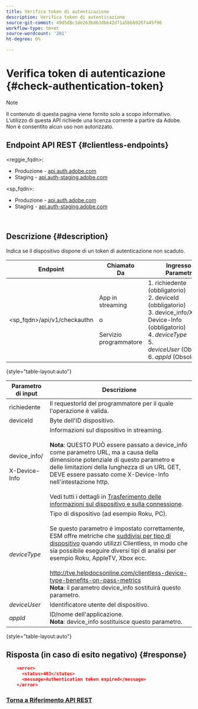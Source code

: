 ```yaml
---
title: Verifica token di autenticazione
description: Verifica token di autenticazione
source-git-commit: 49d5d8c1de263bd63db642d71a5bbb926fa45f96
workflow-type: tm+mt
source-wordcount: '281'
ht-degree: 0%

---
```



# Verifica token di autenticazione {#check-authentication-token}

>[!NOTE]
>
>Il contenuto di questa pagina viene fornito solo a scopo informativo. L’utilizzo di questa API richiede una licenza corrente a partire da Adobe. Non è consentito alcun uso non autorizzato.

## Endpoint API REST {#clientless-endpoints}

&lt;reggie_fqdn>:

* Produzione - [api.auth.adobe.com](http://api.auth.adobe.com/)
* Staging - [api.auth-staging.adobe.com](http://api.auth-staging.adobe.com/)

&lt;sp_fqdn>:

* Produzione - [api.auth.adobe.com](http://api.auth.adobe.com/)
* Staging - [api.auth-staging.adobe.com](http://api.auth-staging.adobe.com/)

</br>

## Descrizione {#description}

Indica se il dispositivo dispone di un token di autenticazione non scaduto.

| Endpoint | Chiamato  </br>Da | Ingresso   </br>Parametri | HTTP  </br>Metodo | Risposta | HTTP  </br>Risposta |
| --- | --- | --- | --- | --- | --- |
| &lt;sp_fqdn>/api/v1/checkauthn | App in streaming</br></br>o</br></br>Servizio programmatore | 1. richiedente (obbligatorio)</br>2.  deviceId (obbligatorio)</br>3.  device_info/X-Device-Info (obbligatorio)</br>4.  _deviceType_ </br>5.  _deviceUser_ (Obsoleto)</br>6.  _appId_ (Obsoleto) | GET | XML o JSON contenente i dettagli dell’errore in caso di errore. | 200 - Successo   </br>403 - Nessun successo |

{style=&quot;table-layout:auto&quot;}


| Parametro di input | Descrizione |
| --- | --- |
| richiedente | Il requestorId del programmatore per il quale l&#39;operazione è valida. |
| deviceId | Byte dell&#39;ID dispositivo. |
| device_info/</br></br>X-Device-Info | Informazioni sul dispositivo in streaming.</br></br>**Nota**: QUESTO PUÒ essere passato a device_info come parametro URL, ma a causa della dimensione potenziale di questo parametro e delle limitazioni della lunghezza di un URL GET, DEVE essere passato come X-Device-Info nell&#39;intestazione http. </br></br>Vedi tutti i dettagli in [Trasferimento delle informazioni sul dispositivo e sulla connessione](http://tve.helpdocsonline.com/passing-device-information). |
| _deviceType_ | Tipo di dispositivo (ad esempio Roku, PC).</br></br>Se questo parametro è impostato correttamente, ESM offre metriche che [suddivisi per tipo di dispositivo](http://tve.helpdocsonline.com/esm-overview$clientless_device_type) quando utilizzi Clientless, in modo che sia possibile eseguire diversi tipi di analisi per esempio Roku, AppleTV, Xbox ecc.</br></br>http://tve.helpdocsonline.com/clientless-device-type-benefits-on-pass-metrics </br>**Nota**: il parametro device_info sostituirà questo parametro. |
| _deviceUser_ | Identificatore utente del dispositivo. |
| _appId_ | ID/nome dell&#39;applicazione.</br>**Nota**: device_info sostituisce questo parametro. |

{style=&quot;table-layout:auto&quot;}


## Risposta (in caso di esito negativo) {#response}

```JSON
    <error>
      <status>403</status>
      <message>Authentication token expired</message>
    </error>
```

### [Torna a Riferimento API REST](http://tve.helpdocsonline.com/rest-api-reference)

